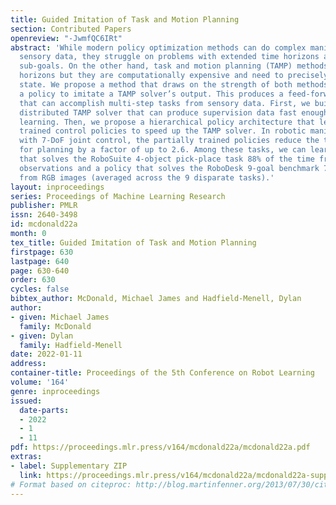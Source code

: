 ```yaml
---
title: Guided Imitation of Task and Motion Planning
section: Contributed Papers
openreview: "-JwmfQC6IRt"
abstract: 'While modern policy optimization methods can do complex manipulation from
  sensory data, they struggle on problems with extended time horizons and multiple
  sub-goals. On the other hand, task and motion planning (TAMP) methods scale to long
  horizons but they are computationally expensive and need to precisely track world
  state. We propose a method that draws on the strength of both methods: we train
  a policy to imitate a TAMP solver’s output. This produces a feed-forward policy
  that can accomplish multi-step tasks from sensory data. First, we build an asynchronous
  distributed TAMP solver that can produce supervision data fast enough for imitation
  learning. Then, we propose a hierarchical policy architecture that lets us use partially
  trained control policies to speed up the TAMP solver. In robotic manipulation tasks
  with 7-DoF joint control, the partially trained policies reduce the time needed
  for planning by a factor of up to 2.6. Among these tasks, we can learn a policy
  that solves the RoboSuite 4-object pick-place task 88% of the time from object pose
  observations and a policy that solves the RoboDesk 9-goal benchmark 79% of the time
  from RGB images (averaged across the 9 disparate tasks).'
layout: inproceedings
series: Proceedings of Machine Learning Research
publisher: PMLR
issn: 2640-3498
id: mcdonald22a
month: 0
tex_title: Guided Imitation of Task and Motion Planning
firstpage: 630
lastpage: 640
page: 630-640
order: 630
cycles: false
bibtex_author: McDonald, Michael James and Hadfield-Menell, Dylan
author:
- given: Michael James
  family: McDonald
- given: Dylan
  family: Hadfield-Menell
date: 2022-01-11
address:
container-title: Proceedings of the 5th Conference on Robot Learning
volume: '164'
genre: inproceedings
issued:
  date-parts:
  - 2022
  - 1
  - 11
pdf: https://proceedings.mlr.press/v164/mcdonald22a/mcdonald22a.pdf
extras:
- label: Supplementary ZIP
  link: https://proceedings.mlr.press/v164/mcdonald22a/mcdonald22a-supp.zip
# Format based on citeproc: http://blog.martinfenner.org/2013/07/30/citeproc-yaml-for-bibliographies/
---
```

